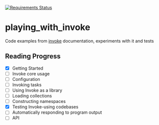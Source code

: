 [![Requirements Status](https://requires.io/github/lancelote/playing_with_invoke/requirements.svg?branch=master)](https://requires.io/github/lancelote/playing_with_invoke/requirements/?branch=master)

# playing_with_invoke

Code examples from [invoke][1] documentation, experiments with it and tests

## Reading Progress

 - [x] Getting Started
 - [ ] Invoke core usage
 - [ ] Configuration
 - [ ] Invoking tasks
 - [ ] Using Invoke as a library
 - [ ] Loading collections
 - [ ] Constructing namespaces
 - [x] Testing Invoke-using codebases
 - [ ] Automatically responding to program output
 - [ ] API

 [1]: http://www.pyinvoke.org
